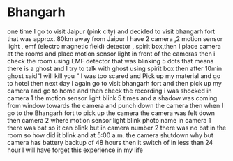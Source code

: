 # Bhangarh 

one time I go to visit Jaipur (pink city) and decided to visit bhangarh fort that was approx. 80km away from Jaipur I have 2 camera ,2 motion sensor light , emf (electro magnetic field) detector , spirit box,then I place camera at the rooms and place motion sensor light in front of the cameras then i check the room using EMF  detector that was blinking 5 dots that means there is a ghost and I try to talk with ghost using spirit box then after 10min ghost said"I will kill you " I was too scared and Pick up my material and go to hotel then next day I again go to visit bhangarh fort and then pick up my camera and go to home and then check the recording i was shocked in camera 1 the motion sensor light blink 5 times and a shadow was coming from window towards the camera and punch down the camera then when I go to the Bhangarh fort to pick up the camera the camera was felt down then camera 2 where motion sensor light blink photo name in camera 1 there was bat so it can blink but in camera number 2 there was no bat in the room so how did it blink and at 5:00 a.m. the camera shutdown why but camera has battery backup of 48 hours then it switch of in less than 24 hour I will have forget this experience in my life
